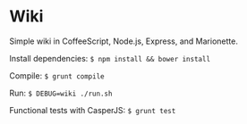 # Wiki

Simple wiki in CoffeeScript, Node.js, Express, and Marionette.

Install dependencies: ```$ npm install && bower install```

Compile: ```$ grunt compile```

Run: ```$ DEBUG=wiki ./run.sh```

Functional tests with CasperJS: ```$ grunt test```